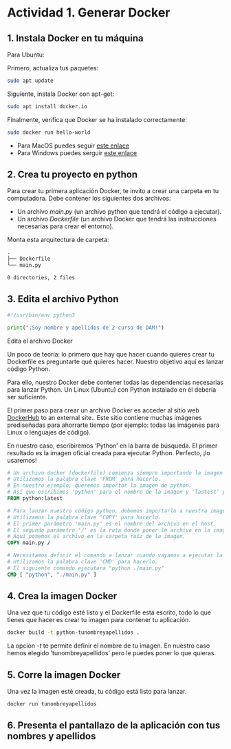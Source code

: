 # Actividad 1. Generar Docker

## 1. Instala Docker en tu máquina

Para Ubuntu:

Primero, actualiza tus paquetes:

```bash
sudo apt update
```

Siguiente, instala Docker con apt-get:

```bash
sudo apt install docker.io
```

Finalmente, verifica que Docker se ha instalado correctamente:

```bash
sudo docker run hello-world
```

- Para MacOS puedes seguir [este enlace](https://docs.docker.com/docker-for-mac/install/)
- Para Windows puedes serguir [este enlace](https://docs.docker.com/docker-for-windows/install/)

## 2. Crea tu proyecto en python

Para crear tu primera aplicación Docker, te invito a crear una carpeta en tu computadora. Debe contener los siguientes dos archivos:

- Un archivo *main.py* (un archivo python que tendrá el código a ejecutar).
- Un archivo *Dockerfile* (un archivo Docker que tendrá las instrucciones necesarias para crear el entorno).

Monta esta arquitectura de carpeta:

```bash
.
├── Dockerfile
└── main.py

0 directories, 2 files
```

## 3. Edita el archivo Python

```python
#!/usr/bin/env python3 

print("¡Soy nombre y apellidos de 2 curso de DAM!")
```

Edita el archivo Docker

Un poco de teoría: lo primero que hay que hacer cuando quieres crear tu Dockerfile es preguntarte qué quieres hacer. Nuestro objetivo aquí es lanzar código Python.

Para ello, nuestro Docker debe contener todas las dependencias necesarias para lanzar Python. Un Linux (Ubuntu) con Python instalado en él debería ser suficiente.

El primer paso para crear un archivo Docker es acceder al sitio web [DockerHub](https://hub.docker.com/) to an external site.. Este sitio contiene muchas imágenes prediseñadas para ahorrarte tiempo (por ejemplo: todas las imágenes para Linux o lenguajes de código).

En nuestro caso, escribiremos ‘Python’ en la barra de búsqueda. El primer resultado es la imagen oficial creada para ejecutar Python. Perfecto, ¡lo usaremos!

```dockerfile
# Un archivo docker (dockerfile) comienza siempre importando la imagen base.
# Utilizamos la palabra clave 'FROM' para hacerlo.
# En nuestro ejemplo, queremos importar la imagen de python.
# Así que escribimos 'python' para el nombre de la imagen y 'lastest' para la versión.
FROM python:latest

# Para lanzar nuestro código python, debemos importarlo a nuestra imagen.
# Utilizamos la palabra clave 'COPY' para hacerlo.
# El primer parámetro 'main.py' es el nombre del archivo en el host.
# El segundo parámetro '/' es la ruta donde poner le archivo en la imagen.
# Aquí ponemos el archivo en la carpeta raíz de la imagen.
COPY main.py /

# Necesitamos definir el comando a lanzar cuando vayamos a ejecutar la imagen.
# Utilizamos la palabra clave 'CMD' para hacerlo.
# El siguiente comando ejecutará "python ./main.py"
CMD [ "python", "./main.py" ]
```

## 4. Crea la imagen Docker

Una vez que tu código esté listo y el Dockerfile está escrito, todo lo que tienes que hacer es crear tu imagen para contener tu aplicación.

```bash
docker build -t python-tunombreyapellidos .
```

La opción *-t* te permite definir el nombre de tu imagen. En nuestro caso hemos elegido ’tunombreyapellidos’ pero le puedes poner lo que quieras.

## 5. Corre la imagen Docker

Una vez la imagen esté creada, tu código está listo para lanzar.

```bash
docker run tunombreyapellidos
```

## 6. Presenta el pantallazo de la aplicación con tus nombres y apellidos

